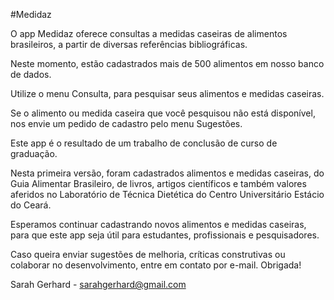 #Medidaz


O app Medidaz oferece consultas a medidas caseiras de alimentos brasileiros, a partir de diversas referências bibliográficas.

Neste momento, estão cadastrados mais de 500 alimentos em nosso banco de dados.

Utilize o menu Consulta, para pesquisar seus alimentos e medidas caseiras.

Se o alimento ou medida caseira que você pesquisou não está disponível, nos envie um pedido de cadastro pelo menu Sugestões.

Este app é o resultado de um trabalho de conclusão de curso de graduação.

Nesta primeira versão, foram cadastrados alimentos e medidas caseiras, do Guia Alimentar Brasileiro, de livros, artigos científicos e também valores aferidos no Laboratório de Técnica Dietética do Centro Universitário Estácio do Ceará.

Esperamos continuar cadastrando novos alimentos e medidas caseiras, para que este app seja útil para estudantes, profissionais e pesquisadores.

Caso queira enviar sugestões de melhoria, críticas construtivas ou colaborar no desenvolvimento, entre em contato por e-mail. Obrigada!

Sarah Gerhard - sarahgerhard@gmail.com
